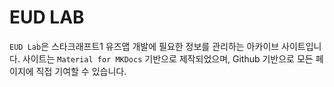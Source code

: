 # EUD LAB

`EUD Lab`은 스타크래프트1 유즈맵 개발에 필요한 정보를 관리하는 아카이브 사이트입니다. 사이트는 `Material for MKDocs` 기반으로 제작되었으며, Github 기반으로 모든 페이지에 직접 기여할 수 있습니다.  